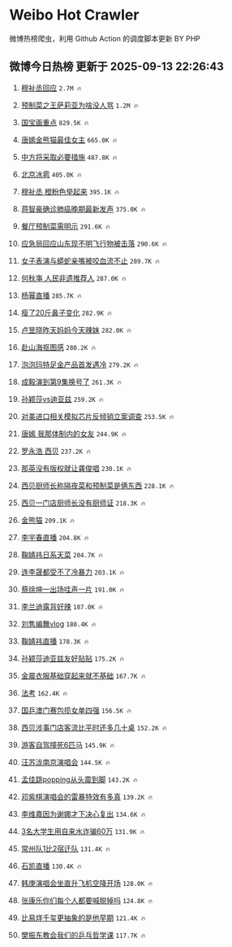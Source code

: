 # Weibo Hot Crawler 



微博热榜爬虫，利用 Github Action 的调度脚本更新 BY PHP 


## 微博今日热榜 更新于 2025-09-13 22:26:43 
1. [穆祉丞回应](https://s.weibo.com/weibo?q=%E7%A9%86%E7%A5%89%E4%B8%9E%E5%9B%9E%E5%BA%94&t=31&band_rank=1&Refer=top) `2.7M 🔥` 

1. [预制菜之王萨莉亚为啥没人骂](https://s.weibo.com/weibo?q=%23%E9%A2%84%E5%88%B6%E8%8F%9C%E4%B9%8B%E7%8E%8B%E8%90%A8%E8%8E%89%E4%BA%9A%E4%B8%BA%E5%95%A5%E6%B2%A1%E4%BA%BA%E9%AA%82%23&t=31&band_rank=2&Refer=top) `1.2M 🔥` 

1. [国宝画重点](https://s.weibo.com/weibo?q=%23%E5%9B%BD%E5%AE%9D%E7%94%BB%E9%87%8D%E7%82%B9%23&t=31&band_rank=3&Refer=top) `829.5K 🔥` 

1. [唐嫣金熊猫最佳女主](https://s.weibo.com/weibo?q=%23%E5%94%90%E5%AB%A3%E9%87%91%E7%86%8A%E7%8C%AB%E6%9C%80%E4%BD%B3%E5%A5%B3%E4%B8%BB%23&t=31&band_rank=4&Refer=top) `665.0K 🔥` 

1. [中方将采取必要措施](https://s.weibo.com/weibo?q=%23%E4%B8%AD%E6%96%B9%E5%B0%86%E9%87%87%E5%8F%96%E5%BF%85%E8%A6%81%E6%8E%AA%E6%96%BD%23&t=31&band_rank=5&Refer=top) `487.8K 🔥` 

1. [北京冰雹](https://s.weibo.com/weibo?q=%E5%8C%97%E4%BA%AC%E5%86%B0%E9%9B%B9&t=31&band_rank=6&Refer=top) `405.0K 🔥` 

1. [穆祉丞 橙粉色举起来](https://s.weibo.com/weibo?q=%E7%A9%86%E7%A5%89%E4%B8%9E%20%E6%A9%99%E7%B2%89%E8%89%B2%E4%B8%BE%E8%B5%B7%E6%9D%A5&t=31&band_rank=7&Refer=top) `395.1K 🔥` 

1. [蒋智豪确诊肺癌晚期最新发声](https://s.weibo.com/weibo?q=%23%E8%92%8B%E6%99%BA%E8%B1%AA%E7%A1%AE%E8%AF%8A%E8%82%BA%E7%99%8C%E6%99%9A%E6%9C%9F%E6%9C%80%E6%96%B0%E5%8F%91%E5%A3%B0%23&t=31&band_rank=8&Refer=top) `375.0K 🔥` 

1. [餐厅预制菜需明示](https://s.weibo.com/weibo?q=%23%E9%A4%90%E5%8E%85%E9%A2%84%E5%88%B6%E8%8F%9C%E9%9C%80%E6%98%8E%E7%A4%BA%23&t=31&band_rank=9&Refer=top) `291.6K 🔥` 

1. [应急局回应山东现不明飞行物被击落](https://s.weibo.com/weibo?q=%23%E5%BA%94%E6%80%A5%E5%B1%80%E5%9B%9E%E5%BA%94%E5%B1%B1%E4%B8%9C%E7%8E%B0%E4%B8%8D%E6%98%8E%E9%A3%9E%E8%A1%8C%E7%89%A9%E8%A2%AB%E5%87%BB%E8%90%BD%23&t=31&band_rank=10&Refer=top) `290.6K 🔥` 

1. [女子表演与蟒蛇亲嘴被咬血流不止](https://s.weibo.com/weibo?q=%23%E5%A5%B3%E5%AD%90%E8%A1%A8%E6%BC%94%E4%B8%8E%E8%9F%92%E8%9B%87%E4%BA%B2%E5%98%B4%E8%A2%AB%E5%92%AC%E8%A1%80%E6%B5%81%E4%B8%8D%E6%AD%A2%23&t=31&band_rank=11&Refer=top) `289.7K 🔥` 

1. [何秋亊 人民非遗推荐人](https://s.weibo.com/weibo?q=%E4%BD%95%E7%A7%8B%E4%BA%8A%20%E4%BA%BA%E6%B0%91%E9%9D%9E%E9%81%97%E6%8E%A8%E8%8D%90%E4%BA%BA&t=31&band_rank=12&Refer=top) `287.0K 🔥` 

1. [杨幂直播](https://s.weibo.com/weibo?q=%E6%9D%A8%E5%B9%82%E7%9B%B4%E6%92%AD&t=31&band_rank=13&Refer=top) `285.7K 🔥` 

1. [瘦了20斤鼻子变化](https://s.weibo.com/weibo?q=%E7%98%A6%E4%BA%8620%E6%96%A4%E9%BC%BB%E5%AD%90%E5%8F%98%E5%8C%96&t=31&band_rank=14&Refer=top) `282.9K 🔥` 

1. [卢昱晓昨天妈妈今天辣妹](https://s.weibo.com/weibo?q=%E5%8D%A2%E6%98%B1%E6%99%93%E6%98%A8%E5%A4%A9%E5%A6%88%E5%A6%88%E4%BB%8A%E5%A4%A9%E8%BE%A3%E5%A6%B9&t=31&band_rank=15&Refer=top) `282.0K 🔥` 

1. [赴山海抠图感](https://s.weibo.com/weibo?q=%23%E8%B5%B4%E5%B1%B1%E6%B5%B7%E6%8A%A0%E5%9B%BE%E6%84%9F%23&t=31&band_rank=16&Refer=top) `280.2K 🔥` 

1. [泡泡玛特足金产品首发遇冷](https://s.weibo.com/weibo?q=%23%E6%B3%A1%E6%B3%A1%E7%8E%9B%E7%89%B9%E8%B6%B3%E9%87%91%E4%BA%A7%E5%93%81%E9%A6%96%E5%8F%91%E9%81%87%E5%86%B7%23&t=31&band_rank=17&Refer=top) `279.2K 🔥` 

1. [成毅演到第9集换号了](https://s.weibo.com/weibo?q=%E6%88%90%E6%AF%85%E6%BC%94%E5%88%B0%E7%AC%AC9%E9%9B%86%E6%8D%A2%E5%8F%B7%E4%BA%86&t=31&band_rank=18&Refer=top) `261.3K 🔥` 

1. [孙颖莎vs迪亚兹](https://s.weibo.com/weibo?q=%23%E5%AD%99%E9%A2%96%E8%8E%8Evs%E8%BF%AA%E4%BA%9A%E5%85%B9%23&t=31&band_rank=19&Refer=top) `259.2K 🔥` 

1. [对美进口相关模拟芯片反倾销立案调查](https://s.weibo.com/weibo?q=%23%E5%AF%B9%E7%BE%8E%E8%BF%9B%E5%8F%A3%E7%9B%B8%E5%85%B3%E6%A8%A1%E6%8B%9F%E8%8A%AF%E7%89%87%E5%8F%8D%E5%80%BE%E9%94%80%E7%AB%8B%E6%A1%88%E8%B0%83%E6%9F%A5%23&t=31&band_rank=20&Refer=top) `253.5K 🔥` 

1. [唐嫣 我那体制内的女友](https://s.weibo.com/weibo?q=%E5%94%90%E5%AB%A3%20%E6%88%91%E9%82%A3%E4%BD%93%E5%88%B6%E5%86%85%E7%9A%84%E5%A5%B3%E5%8F%8B&t=31&band_rank=21&Refer=top) `244.9K 🔥` 

1. [罗永浩 西贝](https://s.weibo.com/weibo?q=%E7%BD%97%E6%B0%B8%E6%B5%A9%20%E8%A5%BF%E8%B4%9D&t=31&band_rank=22&Refer=top) `237.2K 🔥` 

1. [那英没有版权就让龚俊唱](https://s.weibo.com/weibo?q=%E9%82%A3%E8%8B%B1%E6%B2%A1%E6%9C%89%E7%89%88%E6%9D%83%E5%B0%B1%E8%AE%A9%E9%BE%9A%E4%BF%8A%E5%94%B1&t=31&band_rank=23&Refer=top) `230.1K 🔥` 

1. [西贝厨师长称隔夜菜和预制菜是俩东西](https://s.weibo.com/weibo?q=%23%E8%A5%BF%E8%B4%9D%E5%8E%A8%E5%B8%88%E9%95%BF%E7%A7%B0%E9%9A%94%E5%A4%9C%E8%8F%9C%E5%92%8C%E9%A2%84%E5%88%B6%E8%8F%9C%E6%98%AF%E4%BF%A9%E4%B8%9C%E8%A5%BF%23&t=31&band_rank=24&Refer=top) `228.1K 🔥` 

1. [西贝一门店厨师长没有厨师证](https://s.weibo.com/weibo?q=%23%E8%A5%BF%E8%B4%9D%E4%B8%80%E9%97%A8%E5%BA%97%E5%8E%A8%E5%B8%88%E9%95%BF%E6%B2%A1%E6%9C%89%E5%8E%A8%E5%B8%88%E8%AF%81%23&t=31&band_rank=25&Refer=top) `218.3K 🔥` 

1. [金熊猫](https://s.weibo.com/weibo?q=%E9%87%91%E7%86%8A%E7%8C%AB&t=31&band_rank=26&Refer=top) `209.1K 🔥` 

1. [李宇春直播](https://s.weibo.com/weibo?q=%E6%9D%8E%E5%AE%87%E6%98%A5%E7%9B%B4%E6%92%AD&t=31&band_rank=27&Refer=top) `204.8K 🔥` 

1. [鞠婧祎日系天菜](https://s.weibo.com/weibo?q=%E9%9E%A0%E5%A9%A7%E7%A5%8E%E6%97%A5%E7%B3%BB%E5%A4%A9%E8%8F%9C&t=31&band_rank=28&Refer=top) `204.7K 🔥` 

1. [连李晟都受不了冷暴力](https://s.weibo.com/weibo?q=%E8%BF%9E%E6%9D%8E%E6%99%9F%E9%83%BD%E5%8F%97%E4%B8%8D%E4%BA%86%E5%86%B7%E6%9A%B4%E5%8A%9B&t=31&band_rank=29&Refer=top) `203.1K 🔥` 

1. [蔡徐坤一出场哇声一片](https://s.weibo.com/weibo?q=%E8%94%A1%E5%BE%90%E5%9D%A4%E4%B8%80%E5%87%BA%E5%9C%BA%E5%93%87%E5%A3%B0%E4%B8%80%E7%89%87&t=31&band_rank=30&Refer=top) `191.0K 🔥` 

1. [李兰迪露背好辣](https://s.weibo.com/weibo?q=%E6%9D%8E%E5%85%B0%E8%BF%AA%E9%9C%B2%E8%83%8C%E5%A5%BD%E8%BE%A3&t=31&band_rank=31&Refer=top) `187.0K 🔥` 

1. [刘隽编舞vlog](https://s.weibo.com/weibo?q=%E5%88%98%E9%9A%BD%E7%BC%96%E8%88%9Evlog&t=31&band_rank=32&Refer=top) `180.4K 🔥` 

1. [鞠婧祎直播](https://s.weibo.com/weibo?q=%23%E9%9E%A0%E5%A9%A7%E7%A5%8E%E7%9B%B4%E6%92%AD%23&t=31&band_rank=33&Refer=top) `178.3K 🔥` 

1. [孙颖莎迪亚兹友好贴贴](https://s.weibo.com/weibo?q=%E5%AD%99%E9%A2%96%E8%8E%8E%E8%BF%AA%E4%BA%9A%E5%85%B9%E5%8F%8B%E5%A5%BD%E8%B4%B4%E8%B4%B4&t=31&band_rank=34&Refer=top) `175.2K 🔥` 

1. [金晨衣服基础穿起来就不基础](https://s.weibo.com/weibo?q=%E9%87%91%E6%99%A8%E8%A1%A3%E6%9C%8D%E5%9F%BA%E7%A1%80%E7%A9%BF%E8%B5%B7%E6%9D%A5%E5%B0%B1%E4%B8%8D%E5%9F%BA%E7%A1%80&t=31&band_rank=35&Refer=top) `167.7K 🔥` 

1. [法考](https://s.weibo.com/weibo?q=%E6%B3%95%E8%80%83&t=31&band_rank=36&Refer=top) `162.4K 🔥` 

1. [国乒澳门赛包揽女单四强](https://s.weibo.com/weibo?q=%23%E5%9B%BD%E4%B9%92%E6%BE%B3%E9%97%A8%E8%B5%9B%E5%8C%85%E6%8F%BD%E5%A5%B3%E5%8D%95%E5%9B%9B%E5%BC%BA%23&t=31&band_rank=37&Refer=top) `156.5K 🔥` 

1. [西贝涉事门店客流比平时还多几十桌](https://s.weibo.com/weibo?q=%23%E8%A5%BF%E8%B4%9D%E6%B6%89%E4%BA%8B%E9%97%A8%E5%BA%97%E5%AE%A2%E6%B5%81%E6%AF%94%E5%B9%B3%E6%97%B6%E8%BF%98%E5%A4%9A%E5%87%A0%E5%8D%81%E6%A1%8C%23&t=31&band_rank=38&Refer=top) `152.2K 🔥` 

1. [游客自驾撞死6匹马](https://s.weibo.com/weibo?q=%23%E6%B8%B8%E5%AE%A2%E8%87%AA%E9%A9%BE%E6%92%9E%E6%AD%BB6%E5%8C%B9%E9%A9%AC%23&t=31&band_rank=39&Refer=top) `145.9K 🔥` 

1. [汪苏泷南京演唱会](https://s.weibo.com/weibo?q=%23%E6%B1%AA%E8%8B%8F%E6%B3%B7%E5%8D%97%E4%BA%AC%E6%BC%94%E5%94%B1%E4%BC%9A%23&t=31&band_rank=40&Refer=top) `144.5K 🔥` 

1. [孟佳跳popping从头震到脚](https://s.weibo.com/weibo?q=%E5%AD%9F%E4%BD%B3%E8%B7%B3popping%E4%BB%8E%E5%A4%B4%E9%9C%87%E5%88%B0%E8%84%9A&t=31&band_rank=41&Refer=top) `143.2K 🔥` 

1. [邓紫棋演唱会的雷暴特效有多真](https://s.weibo.com/weibo?q=%E9%82%93%E7%B4%AB%E6%A3%8B%E6%BC%94%E5%94%B1%E4%BC%9A%E7%9A%84%E9%9B%B7%E6%9A%B4%E7%89%B9%E6%95%88%E6%9C%89%E5%A4%9A%E7%9C%9F&t=31&band_rank=42&Refer=top) `139.2K 🔥` 

1. [李维嘉因为谢娜才下决心复出](https://s.weibo.com/weibo?q=%E6%9D%8E%E7%BB%B4%E5%98%89%E5%9B%A0%E4%B8%BA%E8%B0%A2%E5%A8%9C%E6%89%8D%E4%B8%8B%E5%86%B3%E5%BF%83%E5%A4%8D%E5%87%BA&t=31&band_rank=43&Refer=top) `134.6K 🔥` 

1. [3名大学生用自来水诈骗60万](https://s.weibo.com/weibo?q=%233%E5%90%8D%E5%A4%A7%E5%AD%A6%E7%94%9F%E7%94%A8%E8%87%AA%E6%9D%A5%E6%B0%B4%E8%AF%88%E9%AA%9760%E4%B8%87%23&t=31&band_rank=44&Refer=top) `131.9K 🔥` 

1. [常州队1比2宿迁队](https://s.weibo.com/weibo?q=%23%E5%B8%B8%E5%B7%9E%E9%98%9F1%E6%AF%942%E5%AE%BF%E8%BF%81%E9%98%9F%23&t=31&band_rank=45&Refer=top) `131.4K 🔥` 

1. [石凯直播](https://s.weibo.com/weibo?q=%E7%9F%B3%E5%87%AF%E7%9B%B4%E6%92%AD&t=31&band_rank=46&Refer=top) `130.4K 🔥` 

1. [韩庚演唱会坐直升飞机空降开场](https://s.weibo.com/weibo?q=%E9%9F%A9%E5%BA%9A%E6%BC%94%E5%94%B1%E4%BC%9A%E5%9D%90%E7%9B%B4%E5%8D%87%E9%A3%9E%E6%9C%BA%E7%A9%BA%E9%99%8D%E5%BC%80%E5%9C%BA&t=31&band_rank=47&Refer=top) `128.0K 🔥` 

1. [张康乐你们每个人都要喊脱掉吗](https://s.weibo.com/weibo?q=%E5%BC%A0%E5%BA%B7%E4%B9%90%E4%BD%A0%E4%BB%AC%E6%AF%8F%E4%B8%AA%E4%BA%BA%E9%83%BD%E8%A6%81%E5%96%8A%E8%84%B1%E6%8E%89%E5%90%97&t=31&band_rank=48&Refer=top) `124.8K 🔥` 

1. [比易烊千玺更抽象的是他早期](https://s.weibo.com/weibo?q=%E6%AF%94%E6%98%93%E7%83%8A%E5%8D%83%E7%8E%BA%E6%9B%B4%E6%8A%BD%E8%B1%A1%E7%9A%84%E6%98%AF%E4%BB%96%E6%97%A9%E6%9C%9F&t=31&band_rank=49&Refer=top) `121.4K 🔥` 

1. [樊振东教会我们的乒乓哲学课](https://s.weibo.com/weibo?q=%E6%A8%8A%E6%8C%AF%E4%B8%9C%E6%95%99%E4%BC%9A%E6%88%91%E4%BB%AC%E7%9A%84%E4%B9%92%E4%B9%93%E5%93%B2%E5%AD%A6%E8%AF%BE&t=31&band_rank=50&Refer=top) `117.7K 🔥` 

